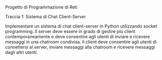 Progetto di Programmazione di Reti

Traccia 1: Sistema di Chat Client-Server

Implementare un sistema di chat client-server in Python utilizzando socket programming. 
Il server deve essere in grado di gestire più client contemporaneamente e deve consentire agli utenti di inviare e ricevere messaggi in una chatroom condivisa. 
Il client deve consentire agli utenti di connettersi al server, inviare messaggi alla chatroom e ricevere messaggi dagli altri utenti.
